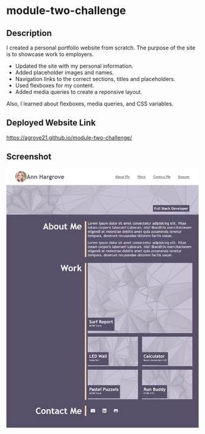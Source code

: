 # module-two-challenge

## Description
I created a personal portfolio website from scratch. The purpose of the site is to showcase work to employers.
-   Updated the site with my personal information.
-   Added placeholder images and names.
-   Navigation links to the correct sections, titles and placeholders. 
-   Used flexboxes for my content.
-   Added media queries to create a reponsive layout.

Also, I learned about flexboxes, media queries, and CSS variables.

## Deployed Website Link
https://agrove21.github.io/module-two-challenge/


## Screenshot
<img src="assets/images/agrove21.github.io_module-two-challenge_ (2).png" width="800px">
